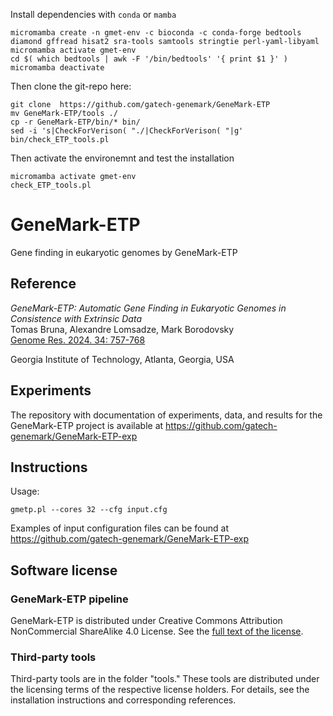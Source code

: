 
Install dependencies with ```conda``` or  ```mamba```

```
micromamba create -n gmet-env -c bioconda -c conda-forge bedtools diamond gffread hisat2 sra-tools samtools stringtie perl-yaml-libyaml
micromamba activate gmet-env
cd $( which bedtools | awk -F '/bin/bedtools' '{ print $1 }' )
micromamba deactivate
```

Then clone the git-repo here:

```
git clone  https://github.com/gatech-genemark/GeneMark-ETP
mv GeneMark-ETP/tools ./
cp -r GeneMark-ETP/bin/* bin/
sed -i 's|CheckForVerison( "./|CheckForVerison( "|g' bin/check_ETP_tools.pl
```
Then activate the environemnt and test the installation

```
micromamba activate gmet-env
check_ETP_tools.pl
```


# GeneMark-ETP

Gene finding in eukaryotic genomes by GeneMark-ETP  

## Reference

_GeneMark-ETP: Automatic Gene Finding in Eukaryotic Genomes in Consistence with Extrinsic Data_  
Tomas Bruna, Alexandre Lomsadze, Mark Borodovsky <br>
[Genome Res. 2024. 34: 757-768](https://genome.cshlp.org/content/34/5/757.full)

Georgia Institute of Technology, Atlanta, Georgia, USA  

## Experiments

The repository with documentation of experiments, data, and results for the GeneMark-ETP project is available at https://github.com/gatech-genemark/GeneMark-ETP-exp  

## Instructions

Usage:
```
gmetp.pl --cores 32 --cfg input.cfg
```
Examples of input configuration files can be found at https://github.com/gatech-genemark/GeneMark-ETP-exp 

## Software license

### GeneMark-ETP pipeline

GeneMark-ETP is distributed under Creative Commons Attribution NonCommercial ShareAlike 4.0 License.
See the [full text of the license](License-Creative-Commons-Attribution-NonCommercial-ShareAlike-4.0-International.txt).  

### Third-party tools

Third-party tools are in the folder "tools." These tools are distributed under the licensing terms of the respective license holders. For details, see the installation instructions and corresponding references.

